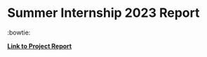 # Summer Internship 2023 Report

:bowtie:

**[Link to Project Report](profile/Object_Detection_Guide.pdf)**
